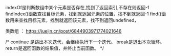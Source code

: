 indexOf是判断数组中某个元素是否存在,找到了返回索引,不存在则返回-1
findIndex()函数查找目标元素，找到就返回元素的位置，找不到就返回-1
find()函数用来查找目标元素，找到就返回该元素，找不到返回undefined，

类数组 ： https://juejin.cn/post/6844903971774021646


/*
continue 是跳出本次迭代，会继续执行下一个迭代。
break是退出本次循环。
return是返回函数的结果值，并终止当前函数。
 */